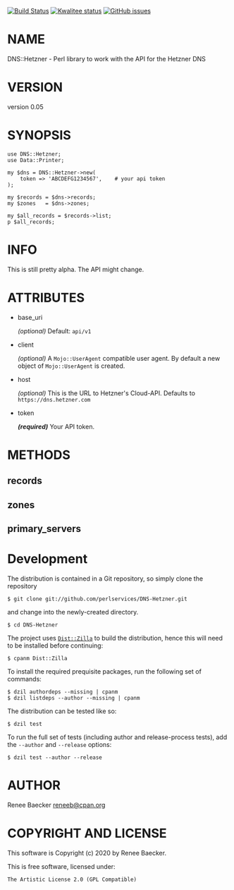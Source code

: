 [![Build Status](https://travis-ci.org/perlservices/DNS-Hetzner.svg?branch=master)](https://travis-ci.org/perlservices/DNS-Hetzner)
[![Kwalitee status](http://cpants.cpanauthors.org/dist/DNS-Hetzner.png)](https://cpants.cpanauthors.org/dist/DNS-Hetzner)
[![GitHub issues](https://img.shields.io/github/issues/perlservices/DNS-Hetzner.svg)](https://github.com/perlservices/DNS-Hetzner/issues)

# NAME

DNS::Hetzner - Perl library to work with the API for the Hetzner DNS

# VERSION

version 0.05

# SYNOPSIS

    use DNS::Hetzner;
    use Data::Printer;

    my $dns = DNS::Hetzner->new(
        token => 'ABCDEFG1234567',    # your api token
    );

    my $records = $dns->records;
    my $zones   = $dns->zones;

    my $all_records = $records->list;
    p $all_records;

# INFO

This is still pretty alpha. The API might change.

# ATTRIBUTES

- base\_uri

    _(optional)_ Default: `api/v1`

- client 

    _(optional)_ A `Mojo::UserAgent` compatible user agent. By default a new object of `Mojo::UserAgent`
    is created.

- host

    _(optional)_ This is the URL to Hetzner's Cloud-API. Defaults to `https://dns.hetzner.com`

- token

    **_(required)_** Your API token.

# METHODS

## records

## zones

## primary\_servers



# Development

The distribution is contained in a Git repository, so simply clone the
repository

```
$ git clone git://github.com/perlservices/DNS-Hetzner.git
```

and change into the newly-created directory.

```
$ cd DNS-Hetzner
```

The project uses [`Dist::Zilla`](https://metacpan.org/pod/Dist::Zilla) to
build the distribution, hence this will need to be installed before
continuing:

```
$ cpanm Dist::Zilla
```

To install the required prequisite packages, run the following set of
commands:

```
$ dzil authordeps --missing | cpanm
$ dzil listdeps --author --missing | cpanm
```

The distribution can be tested like so:

```
$ dzil test
```

To run the full set of tests (including author and release-process tests),
add the `--author` and `--release` options:

```
$ dzil test --author --release
```

# AUTHOR

Renee Baecker <reneeb@cpan.org>

# COPYRIGHT AND LICENSE

This software is Copyright (c) 2020 by Renee Baecker.

This is free software, licensed under:

    The Artistic License 2.0 (GPL Compatible)
